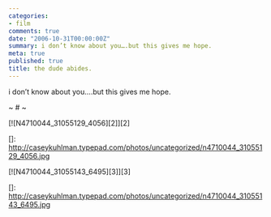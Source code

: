 ```yaml
---
categories:
- film
comments: true
date: "2006-10-31T00:00:00Z"
summary: i don’t know about you….but this gives me hope.
meta: true
published: true
title: the dude abides.
---
```


i don’t know about you….but this gives me hope.

~ # ~

[![N4710044_31055129_4056][2]][2] 

 []: http://caseykuhlman.typepad.com/photos/uncategorized/n4710044_31055129_4056.jpg



[![N4710044_31055143_6495][3]][3]

 []: http://caseykuhlman.typepad.com/photos/uncategorized/n4710044_31055143_6495.jpg